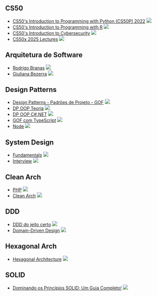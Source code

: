 ## CS50

* [CS50's Introduction to Programming with Python (CS50P) 2022](https://www.youtube.com/playlist?list=PLhQjrBD2T3817j24-GogXmWqO5Q5vYy0V) ![](https://geps.dev/progress/0)
* [CS50's Introduction to Programming with R](https://www.youtube.com/playlist?list=PLhQjrBD2T382yfNp_-xzX244d-O9W6YmD) ![](https://geps.dev/progress/0)
* [CS50's Introduction to Cybersecurity](https://www.youtube.com/playlist?list=PLhQjrBD2T383Cqo5I1oRrbC1EKRAKGKUE) ![](https://geps.dev/progress/0)
* [CS50x 2025 Lectures](https://www.youtube.com/playlist?list=PLhQjrBD2T383q7Vn8QnTsVgSvyLpsqL_R) ![](https://geps.dev/progress/0)

## Arquitetura de Software

* [Rodrigo Branas](https://www.youtube.com/playlist?list=PLQCmSnNFVYnStflA1V__q6_9yC8_nV2ra) ![](https://geps.dev/progress/0)
* [Giuliana Bezerra](https://www.youtube.com/playlist?list=PLiFLtuN04BS2GgaNxjbuJlM11FQbvBTtt) ![](https://geps.dev/progress/0)

## Design Patterns

* [Design Patterns - Padrões de Projeto - GOF](https://www.youtube.com/watch?v=el1MtIPXTqo&list=PLNHxHgB-_LTt67szNmMsZwqBKq9jH4uKJ) ![](https://geps.dev/progress/0)
* [DP OOP Teoria](https://www.youtube.com/playlist?list=PLrhzvIcii6GNjpARdnO4ueTUAVR9eMBpc) ![](https://geps.dev/progress/0)
* [DP OOP C#.NET](https://www.youtube.com/playlist?list=PLrhzvIcii6GNCgHSj44-gXZeTUVbSPC-3) ![](https://geps.dev/progress/0)
* [GOF com TypeScript](https://www.youtube.com/playlist?list=PLbIBj8vQhvm0VY5YrMrafWaQY2EnJ3j8H) ![](https://geps.dev/progress/0)
* [Node](https://www.youtube.com/playlist?list=PLz_YTBuxtxt6VztyaXV744eAe2X8Eczar) ![](https://geps.dev/progress/0)

## System Design

* [Fundamentals](https://www.youtube.com/playlist?list=PLCRMIe5FDPsd0gVs500xeOewfySTsmEjf) ![](https://geps.dev/progress/0)
* [Interview](https://www.youtube.com/playlist?list=PLCRMIe5FDPseVvwzRiCQBmNOVUIZSSkP8) ![](https://geps.dev/progress/0)

## Clean Arch

* [PHP](https://www.youtube.com/playlist?list=PLBD8to5dJhvyr07t03AjYYQ_8LNHrQKF4) ![](https://geps.dev/progress/0)
* [Clean Arch](https://www.youtube.com/playlist?list=PLpJIjBkNnEt_IyTngYRkXXwxqz-Ae74ub) ![](https://geps.dev/progress/0)

## DDD

* [DDD do jeito certo](https://www.youtube.com/playlist?list=PLkpjQs-GfEMN8CHp7tIQqg6JFowrIX9ve) ![](https://geps.dev/progress/0)
* [Domain-Driven Design](https://www.youtube.com/playlist?list=PLzYkqgWkHPKDpXETRRsFv2F9ht6XdAF3v) ![](https://geps.dev/progress/0)

##  Hexagonal Arch

* [Hexagonal Architecture](https://www.youtube.com/playlist?list=PL18L3lKMddFq-3f7DcSrqa_pTKfoh-D5h) ![](https://geps.dev/progress/0)
  
## SOLID
* [Dominando os Princípios SOLID: Um Guia Completo!](https://www.youtube.com/watch?v=jHbI9ej5O1Y&list=PLNHxHgB-_LTtxnX6ILHDBpY6hCuzBwlrW) ![](https://geps.dev/progress/0)
